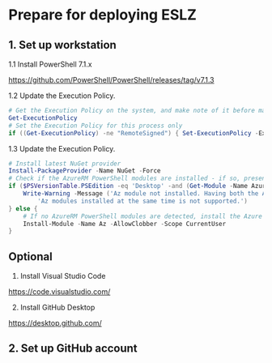 # Prepare for deploying ESLZ
## 1. Set up workstation

1.1 Install PowerShell 7.1.x

https://github.com/PowerShell/PowerShell/releases/tag/v7.1.3

1.2 Update the Execution Policy.

````powershell
# Get the Execution Policy on the system, and make note of it before making changes
Get-ExecutionPolicy
# Set the Execution Policy for this process only
if ((Get-ExecutionPolicy) -ne "RemoteSigned") { Set-ExecutionPolicy -ExecutionPolicy RemoteSigned -Scope Process -Force }
````

1.3 Update the Execution Policy.

````powershell
# Install latest NuGet provider
Install-PackageProvider -Name NuGet -Force
# Check if the AzureRM PowerShell modules are installed - if so, present a warning
if ($PSVersionTable.PSEdition -eq 'Desktop' -and (Get-Module -Name AzureRM -ListAvailable)) {
    Write-Warning -Message ('Az module not installed. Having both the AzureRM and ' +
        'Az modules installed at the same time is not supported.')
} else {
    # If no AzureRM PowerShell modules are detected, install the Azure PowerShell modules
    Install-Module -Name Az -AllowClobber -Scope CurrentUser
}
````

## Optional

1. Install Visual Studio Code

https://code.visualstudio.com/

2. Install GitHub Desktop

https://desktop.github.com/

## 2. Set up GitHub account